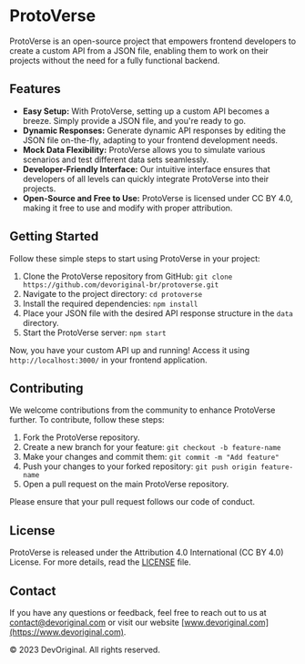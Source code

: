 # ProtoVerse

ProtoVerse is an open-source project that empowers frontend developers to create a custom API from a JSON file, enabling them to work on their projects without the need for a fully functional backend.

## Features

- **Easy Setup:** With ProtoVerse, setting up a custom API becomes a breeze. Simply provide a JSON file, and you're ready to go.
- **Dynamic Responses:** Generate dynamic API responses by editing the JSON file on-the-fly, adapting to your frontend development needs.
- **Mock Data Flexibility:** ProtoVerse allows you to simulate various scenarios and test different data sets seamlessly.
- **Developer-Friendly Interface:** Our intuitive interface ensures that developers of all levels can quickly integrate ProtoVerse into their projects.
- **Open-Source and Free to Use:** ProtoVerse is licensed under CC BY 4.0, making it free to use and modify with proper attribution.

## Getting Started

Follow these simple steps to start using ProtoVerse in your project:

1. Clone the ProtoVerse repository from GitHub: `git clone https://github.com/devoriginal-br/protoverse.git`
2. Navigate to the project directory: `cd protoverse`
3. Install the required dependencies: `npm install`
4. Place your JSON file with the desired API response structure in the `data` directory.
5. Start the ProtoVerse server: `npm start`

Now, you have your custom API up and running! Access it using `http://localhost:3000/` in your frontend application.

## Contributing

We welcome contributions from the community to enhance ProtoVerse further. To contribute, follow these steps:

1. Fork the ProtoVerse repository.
2. Create a new branch for your feature: `git checkout -b feature-name`
3. Make your changes and commit them: `git commit -m "Add feature"`
4. Push your changes to your forked repository: `git push origin feature-name`
5. Open a pull request on the main ProtoVerse repository.

Please ensure that your pull request follows our code of conduct.

## License

ProtoVerse is released under the Attribution 4.0 International (CC BY 4.0) License. For more details, read the [LICENSE](LICENSE) file.

## Contact

If you have any questions or feedback, feel free to reach out to us at [contact@devoriginal.com](mailto:contact@devoriginal.com) or visit our website [www.devoriginal.com](https://www.devoriginal.com).

© 2023 DevOriginal. All rights reserved.
